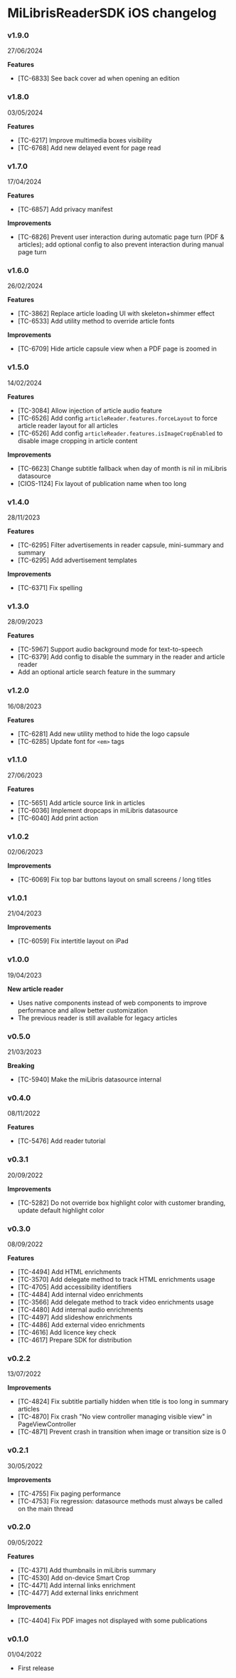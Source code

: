 # MiLibrisReaderSDK iOS changelog

### v1.9.0
27/06/2024

**Features**

- [TC-6833] See back cover ad when opening an edition

### v1.8.0
03/05/2024

**Features**

- [TC-6217] Improve multimedia boxes visibility
- [TC-6768] Add new delayed event for page read

### v1.7.0
17/04/2024

**Features**

- [TC-6857] Add privacy manifest

**Improvements**

- [TC-6826] Prevent user interaction during automatic page turn (PDF & articles); add optional config to also prevent interaction during manual page turn

### v1.6.0
26/02/2024

**Features**

- [TC-3862] Replace article loading UI with skeleton+shimmer effect
- [TC-6533] Add utility method to override article fonts

**Improvements**

- [TC-6709] Hide article capsule view when a PDF page is zoomed in

### v1.5.0
14/02/2024

**Features**

- [TC-3084] Allow injection of article audio feature
- [TC-6526] Add config `articleReader.features.forceLayout` to force article reader layout for all articles
- [TC-6526] Add config `articleReader.features.isImageCropEnabled` to disable image cropping in article content

**Improvements**

- [TC-6623] Change subtitle fallback when day of month is nil in miLibris datasource
- [CIOS-1124] Fix layout of publication name when too long

### v1.4.0
28/11/2023

**Features**

- [TC-6295] Filter advertisements in reader capsule, mini-summary and summary
- [TC-6295] Add advertisement templates

**Improvements**

- [TC-6371] Fix spelling

### v1.3.0
28/09/2023

**Features**

- [TC-5967] Support audio background mode for text-to-speech
- [TC-6379] Add config to disable the summary in the reader and article reader
- Add an optional article search feature in the summary

### v1.2.0
16/08/2023

**Features**

- [TC-6281] Add new utility method to hide the logo capsule
- [TC-6285] Update font for `<em>` tags

### v1.1.0
27/06/2023

**Features**

- [TC-5651] Add article source link in articles
- [TC-6036] Implement dropcaps in miLibris datasource
- [TC-6040] Add print action

### v1.0.2
02/06/2023

**Improvements**

- [TC-6069] Fix top bar buttons layout on small screens / long titles

### v1.0.1
21/04/2023

**Improvements**

- [TC-6059] Fix intertitle layout on iPad

### v1.0.0
19/04/2023

**New article reader**

- Uses native components instead of web components to improve performance and allow better customization
- The previous reader is still available for legacy articles

### v0.5.0
21/03/2023

**Breaking**

- [TC-5940] Make the miLibris datasource internal

### v0.4.0
08/11/2022

**Features**

- [TC-5476] Add reader tutorial

### v0.3.1
20/09/2022

**Improvements**

- [TC-5282] Do not override box highlight color with customer branding, update default highlight color

### v0.3.0
08/09/2022

**Features**

- [TC-4494] Add HTML enrichments
- [TC-3570] Add delegate method to track HTML enrichments usage
- [TC-4705] Add accessibility identifiers
- [TC-4484] Add internal video enrichments
- [TC-3566] Add delegate method to track video enrichments usage
- [TC-4480] Add internal audio enrichments
- [TC-4497] Add slideshow enrichments
- [TC-4486] Add external video enrichments
- [TC-4616] Add licence key check
- [TC-4617] Prepare SDK for distribution

### v0.2.2
13/07/2022

**Improvements**

- [TC-4824] Fix subtitle partially hidden when title is too long in summary articles
- [TC-4870] Fix crash "No view controller managing visible view" in PageViewController
- [TC-4871] Prevent crash in transition when image or transition size is 0

### v0.2.1
30/05/2022

**Improvements**

- [TC-4755] Fix paging performance
- [TC-4753] Fix regression: datasource methods must always be called on the main thread

### v0.2.0
09/05/2022

**Features**

- [TC-4371] Add thumbnails in miLibris summary
- [TC-4530] Add on-device Smart Crop
- [TC-4471] Add internal links enrichment
- [TC-4477] Add external links enrichment

**Improvements**

- [TC-4404] Fix PDF images not displayed with some publications

### v0.1.0
01/04/2022

- First release
